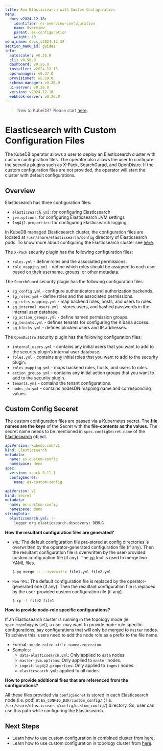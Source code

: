 ```yaml
---
title: Run Elasticsearch with Custom Configuration
menu:
  docs_v2024.12.18:
    identifier: es-overview-configuration
    name: Overview
    parent: es-configuration
    weight: 10
menu_name: docs_v2024.12.18
section_menu_id: guides
info:
  autoscaler: v0.35.0
  cli: v0.50.0
  dashboard: v0.26.0
  installer: v2024.12.18
  ops-manager: v0.37.0
  provisioner: v0.50.0
  schema-manager: v0.26.0
  ui-server: v0.26.0
  version: v2024.12.18
  webhook-server: v0.26.0
---
```


> New to KubeDB? Please start [here](/docs/v2024.12.18/README).

# Elasticsearch with Custom Configuration Files

The KubeDB operator allows a user to deploy an Elasticsearch cluster with custom configuration files. The operator also allows the user to configure the security plugins such as X-Pack, SearchGurad, and OpenDistro. If the custom configuration files are not provided, the operator will start the cluster with default configurations.

## Overview

Elasticsearch has three configuration files:

- `elasticsearch.yml`: for configuring Elasticsearch
- `jvm.options`: for configuring Elasticsearch JVM settings
- `log4j2.properties`: for configuring Elasticsearch logging

In KubeDB managed Elasticsearch cluster, the configuration files are located at `/usr/share/elasticsearch/config` directory of Elasticsearch pods. To know more about configuring the Elasticsearch cluster see [here](https://www.elastic.co/guide/en/elasticsearch/reference/7.10/settings.html).

The `X-Pack` security plugin has the following configuration files:

- `roles.yml` - define roles and the associated permissions.
- `role_mapping.yml` - define which roles should be assigned to each user based on their username, groups, or other metadata.

The `SearchGuard` security plugin has the following configuration files:

- `sg_config.yml` - configure authenticators and authorization backends.
- `sg_roles.yml` - define roles and the associated permissions.
- `sg_roles_mapping.yml` - map backend roles, hosts, and users to roles.
- `sg_internal_users.yml` - stores users, and hashed passwords in the internal user database.
- `sg_action_groups.yml` - define named permission groups.
- `sg_tenants.yml` - defines tenants for configuring the Kibana access.
- `sg_blocks.yml` -  defines blocked users and IP addresses.

The `OpenDistro` security plugin has the following configuration files:

- `internal_users.yml` - contains any initial users that you want to add to the security plugin’s internal user database.
- `roles.yml` - contains any initial roles that you want to add to the security plugin.
- `roles_mapping.yml` - maps backend roles, hosts, and users to roles.
- `action_groups.yml` - contains any initial action groups that you want to add to the security plugin.
- `tenants.yml` - contains the tenant configurations.
- `nodes_dn.yml` - contains nodesDN mapping name and corresponding values.

## Custom Config Seceret

The custom configuration files are passed via a Kubernetes secret. The **file names are the keys** of the Secret with the **file-contents as the values**. The secret name needs to be mentioned in `spec.configSecret.name` of the [Elasticsearch](/docs/v2024.12.18/guides/elasticsearch/concepts/elasticsearch/) object.

```yaml
apiVersion: kubedb.com/v1
kind: Elasticsearch
metadata:
  name: es-custom-config
  namespace: demo
spec:
  version: xpack-8.11.1
  configSecret:
    name: es-custom-config
```

```yaml
apiVersion: v1
kind: Secret
metadata:
  name: es-custom-config
  namespace: demo
stringData:
  elasticsearch.yml: |-
    logger.org.elasticsearch.discovery: DEBUG
```

**How the resultant configuration files are generated?**

- `YML`: The default configuration file pre-stored at config directories is overwritten by the operator-generated configuration file (if any). Then the resultant configuration file is overwritten by the user-provided custom configuration file (if any). The [yq](https://github.com/mikefarah/yq) tool is used to merge two YAML files.

  ```bash
  $ yq merge -i --overwrite file1.yml file2.yml
  ```

- `Non-YML`: The default configuration file is replaced by the operator-generated one (if any). Then the resultant configuration file is replaced by the user-provided custom configuration file (if any).

  ```bash
  $ cp -f file2 file1
  ```

**How to provide node-role specific configurations?**

If an Elasticsearch cluster is running in the topology mode (ie. `spec.topology` is set), a user may want to provide node-role specific configurations, say configurations that will only be merged to `master` nodes. To achieve this, users need to add the node role as a prefix to the file name.

- Format: `<node-role>-<file-name>.extension`
- Samples:
  - `data-elasticsearch.yml`: Only applied to `data` nodes.
  - `master-jvm.options`: Only applied to `master` nodes.
  - `ingest-log4j2.properties`: Only applied to `ingest` nodes.
  - `elasticsearch.yml`: applied to all nodes.

**How to provide additional files that are referenced from the configurations?**

All these files provided via `configSecret` is stored in each Elasticsearch node (i.e. pod) at `ES_CONFIG_DIR/custom_config/` ( i.e. `/usr/share/elasticsearch/config/custom_config/`) directory. So, user can use this path while configuring the Elasticsearch.

## Next Steps

- Learn how to use custom configuration in combined cluster from [here](/docs/v2024.12.18/guides/elasticsearch/configuration/combined-cluster/).
- Learn how to use custom configuration in topology cluster from [here](/docs/v2024.12.18/guides/elasticsearch/configuration/topology-cluster/).
